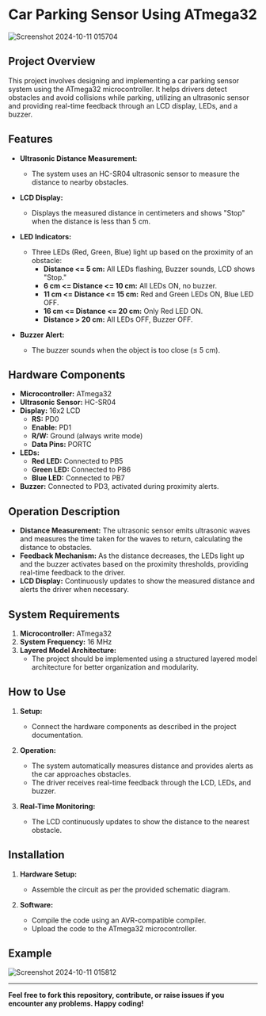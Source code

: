 # Car Parking Sensor Using ATmega32

![Screenshot 2024-10-11 015704](https://github.com/user-attachments/assets/786e59e2-af4a-41ab-967e-6cbc9d20766b)

## Project Overview

This project involves designing and implementing a car parking sensor system using the ATmega32 microcontroller. It helps drivers detect obstacles and avoid collisions while parking, utilizing an ultrasonic sensor and providing real-time feedback through an LCD display, LEDs, and a buzzer.

## Features

- **Ultrasonic Distance Measurement:**
  - The system uses an HC-SR04 ultrasonic sensor to measure the distance to nearby obstacles.
  
- **LCD Display:**
  - Displays the measured distance in centimeters and shows "Stop" when the distance is less than 5 cm.

- **LED Indicators:**
  - Three LEDs (Red, Green, Blue) light up based on the proximity of an obstacle:
    - **Distance <= 5 cm:** All LEDs flashing, Buzzer sounds, LCD shows "Stop."
    - **6 cm <= Distance <= 10 cm:** All LEDs ON, no buzzer.
    - **11 cm <= Distance <= 15 cm:** Red and Green LEDs ON, Blue LED OFF.
    - **16 cm <= Distance <= 20 cm:** Only Red LED ON.
    - **Distance > 20 cm:** All LEDs OFF, Buzzer OFF.

- **Buzzer Alert:**
  - The buzzer sounds when the object is too close (≤ 5 cm).

## Hardware Components

- **Microcontroller:** ATmega32
- **Ultrasonic Sensor:** HC-SR04
- **Display:** 16x2 LCD
  - **RS:** PD0
  - **Enable:** PD1
  - **R/W:** Ground (always write mode)
  - **Data Pins:** PORTC
- **LEDs:**
  - **Red LED:** Connected to PB5
  - **Green LED:** Connected to PB6
  - **Blue LED:** Connected to PB7
- **Buzzer:** Connected to PD3, activated during proximity alerts.

## Operation Description

- **Distance Measurement:** The ultrasonic sensor emits ultrasonic waves and measures the time taken for the waves to return, calculating the distance to obstacles.
- **Feedback Mechanism:** As the distance decreases, the LEDs light up and the buzzer activates based on the proximity thresholds, providing real-time feedback to the driver.
- **LCD Display:** Continuously updates to show the measured distance and alerts the driver when necessary.

## System Requirements

1. **Microcontroller:** ATmega32
2. **System Frequency:** 16 MHz
3. **Layered Model Architecture:**
   - The project should be implemented using a structured layered model architecture for better organization and modularity.

## How to Use

1. **Setup:**
   - Connect the hardware components as described in the project documentation.

2. **Operation:**
   - The system automatically measures distance and provides alerts as the car approaches obstacles.
   - The driver receives real-time feedback through the LCD, LEDs, and buzzer.

3. **Real-Time Monitoring:**
   - The LCD continuously updates to show the distance to the nearest obstacle.

## Installation

1. **Hardware Setup:**
   - Assemble the circuit as per the provided schematic diagram.

2. **Software:**
   - Compile the code using an AVR-compatible compiler.
   - Upload the code to the ATmega32 microcontroller.

## Example

![Screenshot 2024-10-11 015812](https://github.com/user-attachments/assets/531e37c4-e63f-49f6-a876-50fd2fdcf229)

---

**Feel free to fork this repository, contribute, or raise issues if you encounter any problems. Happy coding!**
